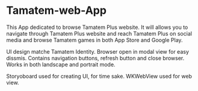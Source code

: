 # Tamatem-web-App

This App dedicated to browse Tamatem Plus website.
It will allows you to navigate through Tamatem Plus website and reach Tamatem Plus on social media and browse Tamatem games in both App Store and Google Play.

UI design matche Tamatem Identity.
Browser open in modal view for easy dissmis.
Contains navigation buttons, refresh button and close browser.
Works in both landscape and portrait mode.

Storyoboard used for creating UI, for time sake.
WKWebView used for web view.
